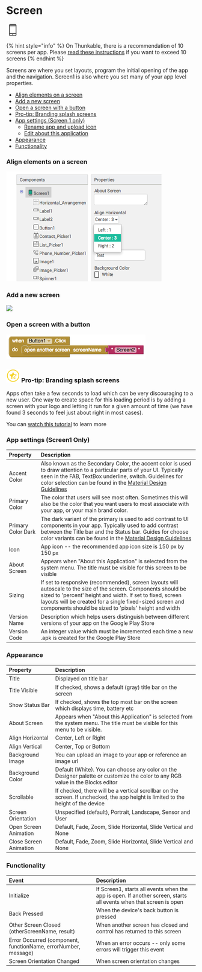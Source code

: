 # Screen

 ![](../../../.gitbook/assets/screen-icon.png)

{% hint style="info" %}
On Thunkable, there is a recommendation of 10 screens per app. Please [read these instructions](https://thunkable.gitbook.io/thunkable-docs/thunkable-classic-android/2-create/app-limits) if you want to exceed 10 screens
{% endhint %}

Screens are where you set layouts, program the initial opening of the app and the navigation. Screen1 is also where you set many of your app level properties.

* [Align elements on a screen](screen.md#align-elements-on-a-screen)
* [Add a new screen](screen.md#add-a-new-screen)
* [Open a screen with a button](screen.md#open-a-screen-with-a-button)
* [Pro-tip: Branding splash screens](screen.md#-pro-tip-branding-splash-screens)
* [App settings \(Screen 1 only\)](screen.md#app-settings-screen1-only)
  * [Rename app and upload icon](https://docs.thunkable.com/android/create.html#3--rename-app-and-upload-app-icon)
  * [Edit about this application](https://docs.thunkable.com/android/create.html#about-this)
* [Appearance](screen.md#appearance)
* [Functionality](screen.md#functionality)

### Align elements on a screen

![](../../../.gitbook/assets/align-screen-fig-1.png)

### Add a new screen

![](https://lh6.googleusercontent.com/1oEzLB4YgohJ9xkkqyOox_Ljr9gbVxreM8EfuVqC0LX0jni6rhmNbBvZzbrqCCng0dHfeKh_g2bPthx2pfKrTpHZx3jOpAel5K_zXQPs3UyabZ1dYzq0VD4ikRJ0krCWMPZkpJZg)

### Open a screen with a button

![](../../../.gitbook/assets/open-screen-fig-1.png)

### ![](../../../.gitbook/assets/pro-tip-icon.png) Pro-tip: Branding splash screens

Apps often take a few seconds to load which can be very discouraging to a new user. One way to create space for this loading period is by adding a screen with your logo and letting it run for a given amount of time \(we have found 3 seconds to feel just about right in most cases\).

You can [watch this tutorial](https://www.youtube.com/watch?v=9u365ejwTqg) to learn more

### App settings \(Screen1 Only\)

| Property | Description |
| :--- | :--- |
| Accent Color | Also known as the Secondary Color, the accent color is used to draw attention to a particular parts of your UI. Typically seen in the FAB, TextBox underline, switch. Guidelines for color selection can be found in the [Material Design Guidelines](https://material.io/design/color/#color-theme-creation) |
| Primary Color | The color that users will see most often. Sometimes this will also be the color that you want users to most associate with your app, or your main brand color. |
| Primary  Color Dark | The dark variant of the primary is used to add contrast to UI components in your app. Typically used to add contrast between the Title bar and the Status bar. Guides for choose color variants can be found in the [Material Design Guidelines](https://material.io/design/color/#tools-for-picking-colors) |
| Icon | App icon -- the recommended app icon size is 150 px by 150 px |
| About Screen | Appears when "About this Application" is selected from the system menu. The title must be visible for this screen to be visible |
| Sizing | If set to responsive \(recommended\), screen layouts will autoscale to the size of the screen. Components should be sized to 'percent' height and width. If set to fixed, screen layouts will be created for a single fixed-sized screen and components should be sized to 'pixels' height and width |
| Version Name | Description which helps users distinguish between different versions of your app on the Google Play Store |
| Version Code | An integer value which must be incremented each time a new .apk is created for the Google Play Store |

### Appearance

| **Property** | **Description** |
| :--- | :--- |
| Title | Displayed on title bar |
| Title Visible | If checked, shows a default \(gray\) title bar on the screen |
| Show Status Bar | If checked, shows the top most bar on the screen which displays time, battery etc |
| About Screen | Appears when "About this Application" is selected from the system menu. The title must be visible for this menu to be visible. |
| Align Horizontal | Center, Left or Right |
| Align Vertical | Center, Top or Bottom |
| Background Image | You can upload an image to your app or reference an image url |
| Background Color | Default \(White\). You can choose any color on the Designer palette or customize the color to any RGB value in the Blocks editor |
| Scrollable | If checked, there will be a vertical scrollbar on the screen. If unchecked, the app height is limited to the height of the device |
| Screen Orientation | Unspecified \(default\), Portrait, Landscape, Sensor and User |
| Open Screen Animation | Default, Fade, Zoom, Slide Horizontal, Slide Vertical and None |
| Close Screen Animation | Default, Fade, Zoom, Slide Horizontal, Slide Vertical and None |

### Functionality

| Event | Description |
| :--- | :--- |
| Initialize | If Screen1, starts all events when the app is open. If another screen, starts all events when that screen is open |
| Back Pressed | When the device's back button is pressed |
| Other Screen Closed \(otherScreenName, result\) | When another screen has closed and control has returned to this screen |
| Error Occurred \(component, functionName, errorNumber, message\) | When an error occurs -- only some errors will trigger this event |
| Screen Orientation Changed | When screen orientation changes |


